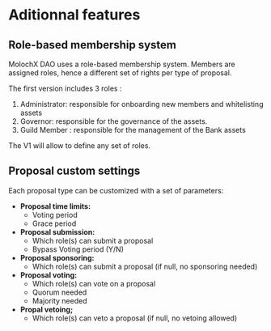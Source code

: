 # Aditionnal features

## Role-based membership system <a href="#markdown-header-members" id="markdown-header-members"></a>

MolochX DAO uses a role-based membership system. Members are assigned roles, hence a different set of rights  per type of proposal.

The first version includes 3 roles :

1. Administrator: responsible for onboarding new members and whitelisting assets
2. Governor: responsible for the governance of the assets.
3. Guild Member : responsible for the management of the Bank assets

The V1 will allow to define any set of roles.

## Proposal custom settings

Each proposal type can be customized with a set of parameters:

* **Proposal time limits:**
  * Voting period
  * Grace period
* **Proposal submission:**
  * Which role(s) can submit a proposal
  * Bypass Voting period (Y/N)
* **Proposal sponsoring:**
  * Which role(s) can submit a proposal (if null, no sponsoring needed)
* **Proposal voting:**&#x20;
  * Which role(s) can vote on a proposal
  * Quorum needed
  * Majority needed
* **Propal vetoing;**
  * Which role(s) can veto a proposal (if null, no vetoing allowed)
